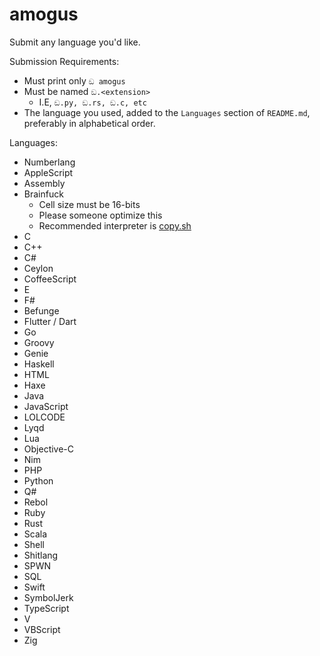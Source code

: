 # amogus
Submit any language you'd like.

Submission Requirements:
- Must print only `ඞ amogus`
- Must be named `ඞ.<extension>`
  - I.E, `ඞ.py, ඞ.rs, ඞ.c, etc`
- The language you used, added to the `Languages` section of `README.md`, preferably in alphabetical order.

Languages:
- Numberlang
- AppleScript
- Assembly
- Brainfuck
  - Cell size must be 16-bits
  - Please someone optimize this
  - Recommended interpreter is [copy.sh](https://copy.sh/brainfuck/)
- C
- C++
- C#
- Ceylon
- CoffeeScript
- E
- F#
- Befunge
- Flutter / Dart
- Go
- Groovy
- Genie
- Haskell
- HTML
- Haxe
- Java
- JavaScript
- LOLCODE
- Lyqd
- Lua
- Objective-C
- Nim
- PHP
- Python
- Q#
- Rebol
- Ruby
- Rust
- Scala
- Shell
- Shitlang
- SPWN
- SQL
- Swift
- SymbolJerk
- TypeScript
- V
- VBScript
- Zig